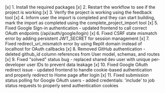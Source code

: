 [x] 1. Install the required packages
[x] 2. Restart the workflow to see if the project is working
[x] 3. Verify the project is working using the feedback tool
[x] 4. Inform user the import is completed and they can start building, mark the import as completed using the complete_project_import tool
[x] 5. Fixed Google Sign-in authentication - updated frontend to call correct OAuth endpoints (/api/auth/google/login)
[x] 6. Fixed CSRF state mismatch error by adding persistent JWT_SECRET for session management
[x] 7. Fixed redirect_uri_mismatch error by using Replit domain instead of localhost for OAuth callbacks
[x] 8. Removed GitHub authentication - deleted github_id column references from User model, schemas, and routes
[x] 9. Fixed "solved" status bug - replaced shared dev user with unique per-developer user IDs to prevent data leakage
[x] 10. Fixed Google OAuth redirect issue - updated frontend to handle cookie-based authentication and properly redirect to Home page after login
[x] 11. Fixed submission status polling for Google OAuth users - added credentials: 'include' to job status requests to properly send authentication cookies
